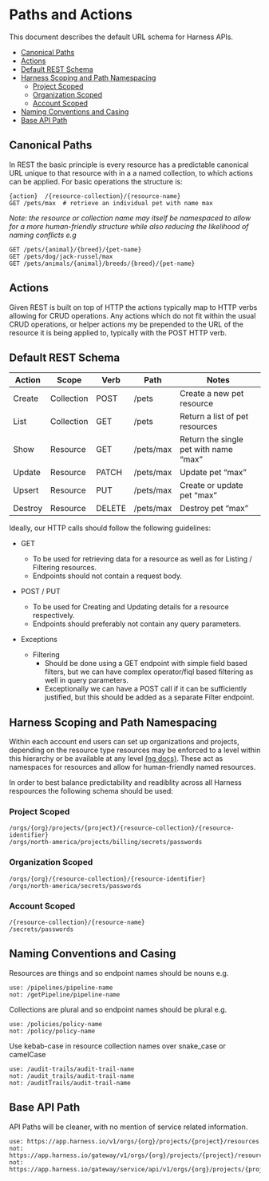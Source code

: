 # Paths and Actions 

This document describes the default URL schema for Harness APIs.

- [Canonical Paths](#canonical-paths)
- [Actions](#actions)
- [Default REST Schema](#default-rest-schema)
- [Harness Scoping and Path Namespacing](#harness-scoping-and-path-namespacing)
  * [Project Scoped](#project-scoped)
  * [Organization Scoped](#organization-scoped)
  * [Account Scoped](#account-scoped)
- [Naming Conventions and Casing](#naming-conventions-and-casing)
- [Base API Path](#base-api-path)


## Canonical Paths

In REST the basic principle is every resource has a predictable canonical URL unique to that resource with in a a named collection, to which actions can be applied. For basic operations the structure is: 

```
{action}  /{resource-collection}/{resource-name}
GET /pets/max  # retrieve an individual pet with name max
```

_Note: the resource or collection name may itself be namespaced to allow for a more human-friendly structure while also reducing the likelihood of naming conflicts e.g_

```
GET /pets/{animal}/{breed}/{pet-name}
GET /pets/dog/jack-russel/max
GET /pets/animals/{animal}/breeds/{breed}/{pet-name}
```

## Actions

Given REST is built on top of HTTP the actions typically map to HTTP verbs allowing for CRUD operations. Any actions which do not fit within the usual CRUD operations, or helper actions my be prepended to the URL of the resource it is being applied to, typically with the POST HTTP verb.

## Default REST Schema 

| Action  | Scope      | Verb   | Path      | Notes                                 |
|---------|------------|--------|-----------|---------------------------------------|
| Create  | Collection | POST   | /pets     | Create a new pet resource             |
| List    | Collection | GET    | /pets     | Return a list of pet resources        |
| Show    | Resource   | GET    | /pets/max | Return the single pet with name “max” |
| Update  | Resource   | PATCH  | /pets/max | Update pet “max”                      |
| Upsert  |  Resource  | PUT    | /pets/max | Create or update pet “max”            |
| Destroy | Resource   | DELETE | /pets/max | Destroy pet “max”                     |

Ideally, our HTTP calls should follow the following guidelines:

- GET 
  * To be used for retrieving data for a resource as well as for Listing / Filtering resources.
  * Endpoints should not contain a request body. 
  
- POST / PUT
  * To be used for Creating and Updating details for a resource respectively. 
  * Endpoints should preferably not contain any query parameters.

- Exceptions
  * Filtering
    + Should be done using a GET endpoint with simple field based filters, but we can have complex operator/fiql based filtering as well in query parameters.
    + Exceptionally we can have a POST call if it can be sufficiently justified, but this should be added as a separate Filter endpoint. 

## Harness Scoping and Path Namespacing

Within each account end users can set up organizations and projects, depending on the resource type resources may be enforced to a level within this hierarchy or be available at any level [(ng docs)](https://ngdocs.harness.io/article/7fibxie636-projects-and-organizations). These act as namespaces for resources and allow for human-friendly named resources.

In order to best balance predictability and readiblity across all Harness respources the following schema should be used:

### Project Scoped

```
/orgs/{org}/projects/{project}/{resource-collection}/{resource-identifier}
/orgs/north-america/projects/billing/secrets/passwords
```

### Organization Scoped

```
/orgs/{org}/{resource-collection}/{resource-identifier}
/orgs/north-america/secrets/passwords
```

### Account Scoped

```
/{resource-collection}/{resource-name}
/secrets/passwords
```

## Naming Conventions and Casing 

Resources are things and so endpoint names should be nouns e.g. 

```
use: /pipelines/pipeline-name
not: /getPipeline/pipeline-name
```

Collections are plural and so endpoint names should be plural e.g.

```
use: /policies/policy-name
not: /policy/policy-name
```

Use kebab-case in resource collection names over snake_case or camelCase
```
use: /audit-trails/audit-trail-name
not: /audit_trails/audit-trail-name
not: /auditTrails/audit-trail-name
```

## Base API Path

API Paths will be cleaner, with no mention of service related information.
```
use: https://app.harness.io/v1/orgs/{org}/projects/{project}/resources
not: https://app.harness.io/gateway/v1/orgs/{org}/projects/{project}/resources
not: https://app.harness.io/gateway/service/api/v1/orgs/{org}/projects/{project}/resources
```